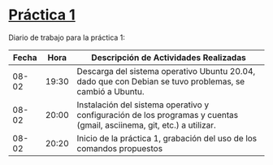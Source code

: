# [Práctica 1](https://github.com/DSarceno/Simulation-Lab/tree/main/Practias/Practica1)

Diario de trabajo para la práctica 1:


| Fecha | Hora | Descripción de Actividades Realizadas |
|-------|------|---------------------------------------|
| 08-02 | 19:30 | Descarga del sistema operativo Ubuntu 20.04, dado que con Debian se tuvo problemas, se cambió a Ubuntu. |
| 08-02 | 20:00 | Instalación del sistema operativo y configuración de los programas y cuentas (gmail, asciinema, git, etc.) a utilizar. |
| 08-02 | 20:20 | Inicio de la práctica 1, grabación del uso de los comandos propuestos |
